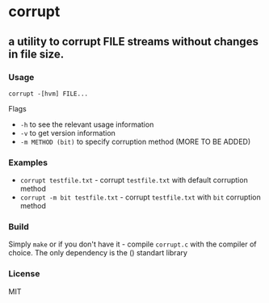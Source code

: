 # corrupt 
## a utility to corrupt FILE streams without changes in file size.

### Usage

`corrupt -[hvm] FILE...`

Flags

- `-h` to see the relevant usage information
- `-v` to get version information
- `-m METHOD (bit)` to specify corruption method (MORE TO BE ADDED)

### Examples

- `corrupt testfile.txt` - corrupt `testfile.txt` with default corruption method
- `corrupt -m bit testfile.txt` - corrupt `testfile.txt` with `bit` corruption method 

### Build

Simply `make` or if you don't have it - compile `corrupt.c` with the compiler of choice. The only dependency is the () standart library 

### License

MIT